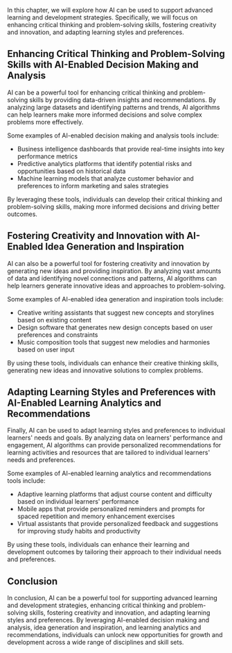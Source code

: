 
In this chapter, we will explore how AI can be used to support advanced learning and development strategies. Specifically, we will focus on enhancing critical thinking and problem-solving skills, fostering creativity and innovation, and adapting learning styles and preferences.

Enhancing Critical Thinking and Problem-Solving Skills with AI-Enabled Decision Making and Analysis
---------------------------------------------------------------------------------------------------

AI can be a powerful tool for enhancing critical thinking and problem-solving skills by providing data-driven insights and recommendations. By analyzing large datasets and identifying patterns and trends, AI algorithms can help learners make more informed decisions and solve complex problems more effectively.

Some examples of AI-enabled decision making and analysis tools include:

* Business intelligence dashboards that provide real-time insights into key performance metrics
* Predictive analytics platforms that identify potential risks and opportunities based on historical data
* Machine learning models that analyze customer behavior and preferences to inform marketing and sales strategies

By leveraging these tools, individuals can develop their critical thinking and problem-solving skills, making more informed decisions and driving better outcomes.

Fostering Creativity and Innovation with AI-Enabled Idea Generation and Inspiration
-----------------------------------------------------------------------------------

AI can also be a powerful tool for fostering creativity and innovation by generating new ideas and providing inspiration. By analyzing vast amounts of data and identifying novel connections and patterns, AI algorithms can help learners generate innovative ideas and approaches to problem-solving.

Some examples of AI-enabled idea generation and inspiration tools include:

* Creative writing assistants that suggest new concepts and storylines based on existing content
* Design software that generates new design concepts based on user preferences and constraints
* Music composition tools that suggest new melodies and harmonies based on user input

By using these tools, individuals can enhance their creative thinking skills, generating new ideas and innovative solutions to complex problems.

Adapting Learning Styles and Preferences with AI-Enabled Learning Analytics and Recommendations
-----------------------------------------------------------------------------------------------

Finally, AI can be used to adapt learning styles and preferences to individual learners' needs and goals. By analyzing data on learners' performance and engagement, AI algorithms can provide personalized recommendations for learning activities and resources that are tailored to individual learners' needs and preferences.

Some examples of AI-enabled learning analytics and recommendations tools include:

* Adaptive learning platforms that adjust course content and difficulty based on individual learners' performance
* Mobile apps that provide personalized reminders and prompts for spaced repetition and memory enhancement exercises
* Virtual assistants that provide personalized feedback and suggestions for improving study habits and productivity

By using these tools, individuals can enhance their learning and development outcomes by tailoring their approach to their individual needs and preferences.

Conclusion
----------

In conclusion, AI can be a powerful tool for supporting advanced learning and development strategies, enhancing critical thinking and problem-solving skills, fostering creativity and innovation, and adapting learning styles and preferences. By leveraging AI-enabled decision making and analysis, idea generation and inspiration, and learning analytics and recommendations, individuals can unlock new opportunities for growth and development across a wide range of disciplines and skill sets.

